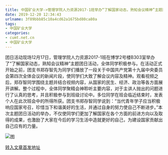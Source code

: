 ```yaml
---
title: 中国矿业大学->管理学院人力资源2017-1班举办“了解国家动态，熟知会议精神”主题团日活动 | cumt.net.cn
date: 2019-12-20 12:34:43
urlname: 3f89bbb85c10a4cd62a1675bd80ca80a
tags: 
- 中国矿业大学
categories:
- cumt.net.cn
- 中国矿业大学
---
```

团日活动现场12月17日，管理学院人力资源2017-1班在博学2号楼B303室举办了“了解国家动态，熟知会议精神”主题团日活动，全体同学积极参与。在活动正式开始之前，团支书郑存智先为同学们播放了一段关于中国共产党第十九届中央委员会第四次全体会议的新闻片段，使同学们大致了解会议内容及精神。观看视频之后，郑存智同学围绕主题并结合视频内容，从国家的民生、经济、政治等各方面展开讲解。整个过程中，全体同学聚精会神聆听主要内容，对于主讲人抛出的问题进行了认真的思考，并且积极参与到班级讨论中。多位同学在班会临近结束时，发表个人在此次班会中的所得所获。团支书郑存智同学说到：“当代青年学子应当积极响应国家号召，珍惜当下和谐美好的生活，并通过自身的努力使自己不断进步。”本次主题团日活动的举办，不仅使同学们更加了解国家在各个方面的前进方向以及取得的成果，也激励了大家在今后的学习生活中造就更好的自己，为建设国家贡献出自己应有的力量。

![图](http://xwzx.cumt.edu.cn/_upload/article/images/90/d1/7b17029c4c258a131721532063b5/a7a3636f-4a4a-44ff-850f-302574752e1a.jpg)

[转入文章首发地址](http://xwzx.cumt.edu.cn/78/5b/c523a555099/page.htm)